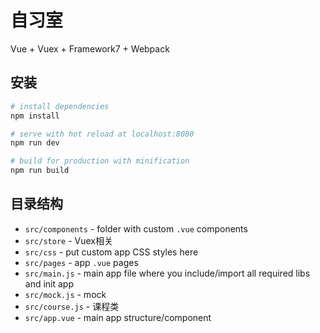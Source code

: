 # 自习室

Vue + Vuex + Framework7 + Webpack 

## 安装

``` bash
# install dependencies
npm install

# serve with hot reload at localhost:8080
npm run dev

# build for production with minification
npm run build
```

## 目录结构

* `src/components` - folder with custom `.vue` components
* `src/store` - Vuex相关
* `src/css` - put custom app CSS styles here
* `src/pages` - app `.vue` pages
* `src/main.js` - main app file where you include/import all required libs and init app
* `src/mock.js` - mock
* `src/course.js` - 课程类
* `src/app.vue` - main app structure/component